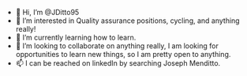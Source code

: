 - 👋 Hi, I’m @JDitto95
- 👀 I’m interested in Quality assurance positions, cycling, and anything really!
- 🌱 I’m currently learning how to learn.
- 💞️ I’m looking to collaborate on anything really, I am looking for opportunities to learn new things, so I am pretty open to anything.
- 📫 I can be reached on linkedIn by searching Joseph Menditto. 

<!---
JDitto95/JDitto95 is a ✨ special ✨ repository because its `README.md` (this file) appears on your GitHub profile.
You can click the Preview link to take a look at your changes.
--->
